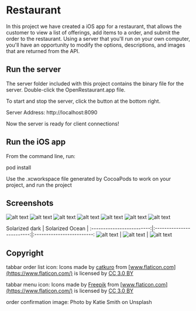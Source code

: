 # Restaurant

In this project we have created a iOS app for a restaurant, that allows the customer to view a list of offerings, add items to a order, and submit the order to the restaurant. Using a server that you'll run on your own computer, you'll have an opportunity to modify the options, descriptions, and images that are returned from the API.

## Run the server
The server folder included with this project contains the binary file for the server. Double-click the OpenRestaurant.app file.

To start and stop the server, click the button at the bottom right.

Server Address: http://localhost:8090

Now the server is ready for client connections!

## Run the iOS app

From the command line, run:

pod install

Use the .xcworkspace file generated by CocoaPods to work on your project, and run the project

## Screenshots

![alt text](https://raw.githubusercontent.com/swift-apps-developer/restaurant/master/app-images/categories.png)
![alt text](https://raw.githubusercontent.com/swift-apps-developer/restaurant/master/app-images/menu-items.png)
![alt text](https://raw.githubusercontent.com/swift-apps-developer/restaurant/master/app-images/menu-item.png)
![alt text](https://raw.githubusercontent.com/swift-apps-developer/restaurant/master/app-images/order.png)
![alt text](https://raw.githubusercontent.com/swift-apps-developer/restaurant/master/app-images/add-new-address.png)
![alt text](https://raw.githubusercontent.com/swift-apps-developer/restaurant/master/app-images/address-list.png)
![alt text](https://raw.githubusercontent.com/swift-apps-developer/restaurant/master/app-images/order-confirmation.png)

Solarized dark             |  Solarized Ocean          |
:-------------------------:|:-------------------------:|:-------------------------:
![alt text](https://raw.githubusercontent.com/swift-apps-developer/restaurant/master/app-images/categories.png)  |  ![alt text](https://raw.githubusercontent.com/swift-apps-developer/restaurant/master/app-images/menu-items.png)  |  ![alt text](https://raw.githubusercontent.com/swift-apps-developer/restaurant/master/app-images/menu-item.png)

## Copyright

tabbar order list icon: Icons made by [catkuro](https://www.flaticon.com/authors/catkuro) from [www.flaticon.com](https://www.flaticon.com/)  is licensed by [CC 3.0 BY]("http://creativecommons.org/licenses/by/3.0/")

tabbar menu icon: Icons made by [Freepik](https://www.freepik.com/) from [www.flaticon.com](https://www.flaticon.com/)  is licensed by [CC 3.0 BY]("http://creativecommons.org/licenses/by/3.0/")

order confirmation image: Photo by Katie Smith on Unsplash
